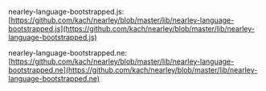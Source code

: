 nearley-language-bootstrapped.js: [https://github.com/kach/nearley/blob/master/lib/nearley-language-bootstrapped.js](https://github.com/kach/nearley/blob/master/lib/nearley-language-bootstrapped.js)

nearley-language-bootstrapped.ne: [https://github.com/kach/nearley/blob/master/lib/nearley-language-bootstrapped.ne](https://github.com/kach/nearley/blob/master/lib/nearley-language-bootstrapped.ne)

